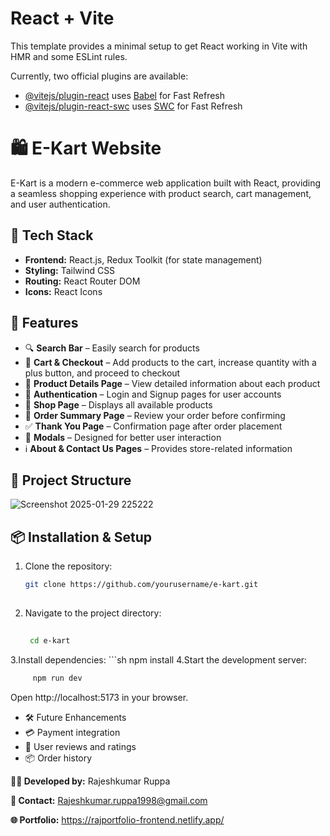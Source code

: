 # React + Vite

This template provides a minimal setup to get React working in Vite with HMR and some ESLint rules.

Currently, two official plugins are available:

- [@vitejs/plugin-react](https://github.com/vitejs/vite-plugin-react/blob/main/packages/plugin-react/README.md) uses [Babel](https://babeljs.io/) for Fast Refresh
- [@vitejs/plugin-react-swc](https://github.com/vitejs/vite-plugin-react-swc) uses [SWC](https://swc.rs/) for Fast Refresh

# 🛍️ E-Kart Website

E-Kart is a modern e-commerce web application built with React, providing a seamless shopping experience with product search, cart management, and user authentication.

## 🚀 Tech Stack

- **Frontend:** React.js, Redux Toolkit (for state management)
- **Styling:** Tailwind CSS
- **Routing:** React Router DOM
- **Icons:** React Icons

## 📌 Features

- 🔍 **Search Bar** – Easily search for products  
- 🛒 **Cart & Checkout** – Add products to the cart, increase quantity with a plus button, and proceed to checkout  
- 📄 **Product Details Page** – View detailed information about each product  
- 🔐 **Authentication** – Login and Signup pages for user accounts  
- 🏬 **Shop Page** – Displays all available products  
- 📝 **Order Summary Page** – Review your order before confirming  
- ✅ **Thank You Page** – Confirmation page after order placement  
- 📌 **Modals** – Designed for better user interaction  
- ℹ️ **About & Contact Us Pages** – Provides store-related information  

## 📂 Project Structure
![Screenshot 2025-01-29 225222](https://github.com/user-attachments/assets/576e757d-8b43-49e8-bb41-97a7c93007f4)



## 📦 Installation & Setup

1. Clone the repository:
   ```sh
   git clone https://github.com/yourusername/e-kart.git
  
2. Navigate to the project directory:
   ```sh
 
    cd e-kart
3.Install dependencies:
    ```sh
    npm install
4.Start the development server:
  ```sh
       npm run dev

```
Open http://localhost:5173 in your browser.

- 🛠️ Future Enhancements
- 💳 Payment integration
- 🌟 User reviews and ratings
- 📦 Order history
  
**👨‍💻 Developed by:** Rajeshkumar Ruppa

**📧 Contact:** Rajeshkumar.ruppa1998@gmail.com

**🌐 Portfolio:** https://rajportfolio-frontend.netlify.app/





